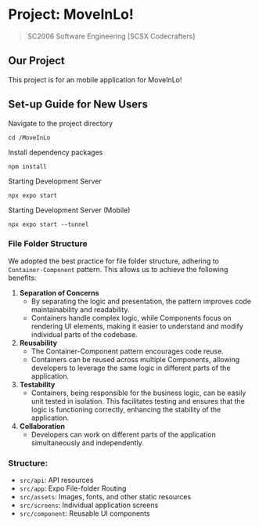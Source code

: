 # Project: MoveInLo!
> SC2006 Software Engineering [SCSX Codecrafters]

## Our Project
This project is for an mobile application for MoveInLo! 

## Set-up Guide for New Users

Navigate to the project directory
```
cd /MoveInLo
```

Install dependency packages
```
npm install
```

Starting Development Server
```
npx expo start
```

Starting Development Server (Mobile)
```
npx expo start --tunnel
```

### File Folder Structure
We adopted the best practice for file folder structure, adhering to `Container-Component` pattern. 
This allows us to achieve the following benefits: 
1. **Separation of Concerns**
   - By separating the logic and presentation, the pattern improves code maintainability and readability.
   - Containers handle complex logic, while Components focus on rendering UI elements, making it easier to understand and modify individual parts of the codebase.
2. **Reusability**
   - The Container-Component pattern encourages code reuse. 
   - Containers can be reused across multiple Components, allowing developers to leverage the same logic in different parts of the application.
3. **Testability**
   - Containers, being responsible for the business logic, can be easily unit tested in isolation. This facilitates testing and ensures that the logic is functioning correctly, enhancing the stability of the application.
4. **Collaboration**
   - Developers can work on different parts of the application simultaneously and independently.

### Structure:
- `src/api`: API resources
- `src/app`: Expo File-folder Routing  
- `src/assets`: Images, fonts, and other static resources 
- `src/screens`: Individual application screens 
- `src/component`: Reusable UI components
